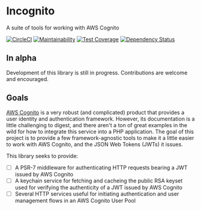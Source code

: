 # Incognito

A suite of tools for working with AWS Cognito

[![CircleCI](https://circleci.com/gh/timrourke/incognito.svg?style=svg)](https://circleci.com/gh/timrourke/incognito) [![Maintainability](https://api.codeclimate.com/v1/badges/7328dca6e43b609e61e1/maintainability)](https://codeclimate.com/github/timrourke/incognito/maintainability) [![Test Coverage](https://api.codeclimate.com/v1/badges/7328dca6e43b609e61e1/test_coverage)](https://codeclimate.com/github/timrourke/incognito/test_coverage) [![Dependency Status](https://beta.gemnasium.com/badges/github.com/timrourke/incognito.svg)](https://beta.gemnasium.com/projects/github.com/timrourke/incognito)

## In alpha

Development of this library is still in progress. Contributions are welcome and
encouraged.

## Goals

[AWS Cognito](https://aws.amazon.com/cognito/) is a very robust (and complicated)
product that provides a user identity and authentication framework. However, its
documentation is a little challenging to digest, and there aren't a ton of great
examples in the wild for how to integrate this service into a PHP application.
The goal of this project is to provide a few framework-agnostic tools to make it
a little easier to work with AWS Cognito, and the JSON Web Tokens (JWTs) it issues.

This library seeks to provide:

- [ ] A PSR-7 middleware for authenticating HTTP requests bearing a JWT issued by AWS Cognito
- [ ] A keychain service for fetching and cacheing the public RSA keyset used for verifying the authenticity of a JWT issued by AWS Cognito
- [ ] Several HTTP services useful for initiating authentication and user management flows in an AWS Cognito User Pool
